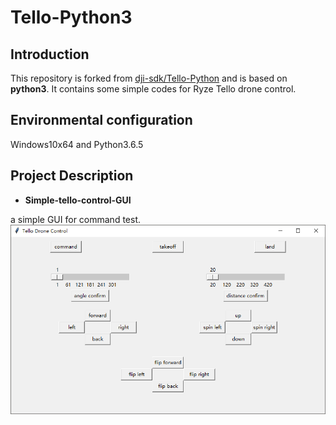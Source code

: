 # Tello-Python3

## Introduction

This repository is forked from [dji-sdk/Tello-Python](https://github.com/dji-sdk/Tello-Python) and is based on **python3**. It contains some simple codes for Ryze Tello drone control.

## Environmental configuration

Windows10x64 and Python3.6.5

## Project Description

- **Simple-tello-control-GUI**

a simple GUI for command test.
 <img src="./Simple-tello-control-GUI/tello-control-GUI.PNG">
